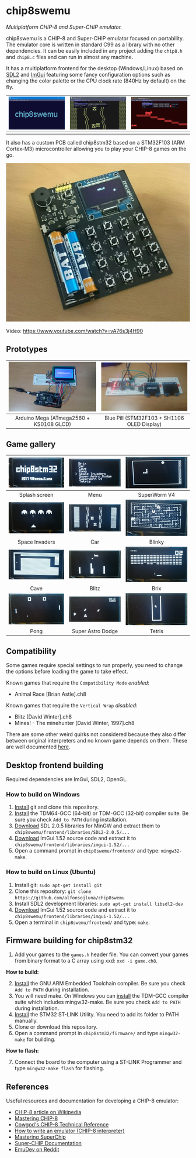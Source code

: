 # chip8swemu

*Multiplatform CHIP-8 and Super-CHIP emulator.*

chip8swemu is a CHIP-8 and Super-CHIP emulator focused on portability. The emulator core is written in standard C99 as a library with no other dependencies. It can be easily included in any project adding the `chip8.h` and `chip8.c` files and can run in almost any machine.

It has a multiplatform frontend for the desktop (Windows/Linux) based on [SDL2](http://libsdl.org) and [ImGui](https://github.com/ocornut/imgui) featuring some fancy configuration options such as changing the color palette or the CPU clock rate (840Hz by default) on the fly.

![frontend-1](/images/frontend-1.png) | ![frontend-2](/images/frontend-2.png) | ![frontend-3](/images/frontend-3.png)
:-----------: | :-------------: | :-------------:
| | | |

It also has a custom PCB called chip8stm32 based on a STM32F103 (ARM Cortex-M3) microcontroller allowing you to play your CHIP-8 games on the go.

![chip8stm32](/images/chip8stm32.jpg)

Video: https://www.youtube.com/watch?v=vA76s3j4H90

## Prototypes

![Core-Arduino](/images/core-arduino.jpg) | ![Core-STM32](/images/core-stm32.jpg)
:-------------: | :-------------:
Arduino Mega (ATmega2560 + KS0108 GLCD) | Blue Pill (STM32F103 + SH1106 OLED Display)

## Game gallery

![Splash screen](/images/1.jpg) | ![Menu](/images/2.jpg) | ![SuperWorm V4](/images/3.jpg)
:-----------: | :-------------: | :-------------:
Splash screen | Menu | SuperWorm V4
![Space Invaders](/images/4.jpg) | ![Car](/images/5.jpg) | ![Blinky](/images/6.jpg)
Space Invaders | Car | Blinky
![Cave](/images/7.jpg) | ![Blitz](/images/8.jpg) | ![Brix](/images/9.jpg)
Cave | Blitz | Brix
![Pong](/images/10.jpg) | ![Super Astro Dodge](/images/11.jpg) | ![Tetris](/images/12.jpg)
Pong | Super Astro Dodge | Tetris

## Compatibility

Some games require special settings to run properly, you need to change the options before loading the game to take effect.

Known games that require the `Compatibility Mode` *enabled*:
* Animal Race [Brian Astle].ch8

Known games that require the `Vertical Wrap` *disabled*:
* Blitz [David Winter].ch8
* Mines! - The minehunter [David Winter, 1997].ch8

There are some other weird quirks not considered because they also differ between original interpreters and no known game depends on them. These are well documented [here](https://github.com/Chromatophore/HP48-Superchip).

## Desktop frontend building

Required dependencies are ImGui, SDL2, OpenGL.

### How to build on Windows

1. [Install](https://git-scm.com/downloads) git and clone this repository.
2. [Install](http://tdm-gcc.tdragon.net/download) the TDM64-GCC (64-bit) or TDM-GCC (32-bit) compiler suite. Be sure you check `Add to PATH` during installation.
3. [Download](https://www.libsdl.org/release/SDL2-devel-2.0.5-mingw.tar.gz) SDL 2.0.5 libraries for MinGW and extract them to `chip8swemu/frontend/libraries/SDL2-2.0.5/...`
4. [Download](https://github.com/ocornut/imgui/releases) ImGui 1.52 source code and extract it to `chip8swemu/frontend/libraries/imgui-1.52/...`
5. Open a command prompt in `chip8swemu/frontend/` and type: `mingw32-make`.

### How to build on Linux (Ubuntu)

1. Install git: `sudo apt-get install git`
2. Clone this repository: `git clone https://github.com/alfonsojluna/chip8swemu`
3. Install SDL2 development libraries: `sudo apt-get install libsdl2-dev`
4. [Download](https://github.com/ocornut/imgui/releases) ImGui 1.52 source code and extract it to `chip8swemu/frontend/libraries/imgui-1.52/...`
5. Open a terminal in `chip8swemu/frontend/` and type: `make`.

## Firmware building for chip8stm32

1. Add your games to the `games.h` header file. You can convert your games from binary format to a C array using xxd: `xxd -i game.ch8`.

**How to build:**

2. [Install](https://developer.arm.com/open-source/gnu-toolchain/gnu-rm/downloads) the GNU ARM Embedded Toolchain compiler. Be sure you check `Add to PATH` during installation.
3. You will need make. On Windows you can [install](http://tdm-gcc.tdragon.net/download) the TDM-GCC compiler suite which includes mingw32-make. Be sure you check `Add to PATH` during installation.
4. [Install](http://www.st.com/en/embedded-software/stsw-link004.html) the STM32 ST-LINK Utility. You need to add its folder to PATH manually.
5. Clone or download this repository.
6. Open a command prompt in `chip8stm32/firmware/` and type `mingw32-make` for building.

**How to flash:**

7. Connect the board to the computer using a ST-LINK Programmer and type `mingw32-make flash` for flashing.

## References

Useful resources and documentation for developing a CHIP-8 emulator:

- [CHIP-8 article on Wikipedia](https://en.wikipedia.org/wiki/CHIP-8)
- [Mastering CHIP-8](http://mattmik.com/files/chip8/mastering/chip8.html)
- [Cowgod's CHIP-8 Technical Reference](http://devernay.free.fr/hacks/chip8/C8TECH10.HTM)
- [How to write an emulator (CHIP-8 interpreter)](http://www.multigesture.net/articles/how-to-write-an-emulator-chip-8-interpreter/)
- [Mastering SuperChip](https://github.com/JohnEarnest/Octo/blob/gh-pages/docs/SuperChip.md)
- [Super-CHIP Documentation](https://github.com/Chromatophore/HP48-Superchip)
- [EmuDev on Reddit](https://www.reddit.com/r/EmuDev/)
